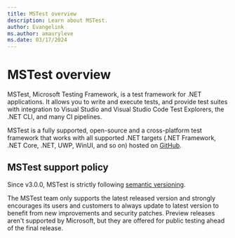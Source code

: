 ```yaml
---
title: MSTest overview
description: Learn about MSTest.
author: Evangelink
ms.author: amauryleve
ms.date: 03/17/2024
---
```


# MSTest overview

MSTest, Microsoft Testing Framework, is a test framework for .NET applications. It allows you to write and execute tests, and provide test suites with integration to Visual Studio and Visual Studio Code Test Explorers, the .NET CLI, and many CI pipelines.

MSTest is a fully supported, open-source and a cross-platform test framework that works with all supported .NET targets (.NET Framework, .NET Core, .NET, UWP, WinUI, and so on) hosted on [GitHub](https://github.com/microsoft/testfx).

## MSTest support policy

Since v3.0.0, MSTest is strictly following [semantic versioning](../../csharp/versioning.md#semantic-versioning).

The MSTest team only supports the latest released version and strongly encourages its users and customers to always update to latest version to benefit from new improvements and security patches. Preview releases aren't supported by Microsoft, but they are offered for public testing ahead of the final release.
